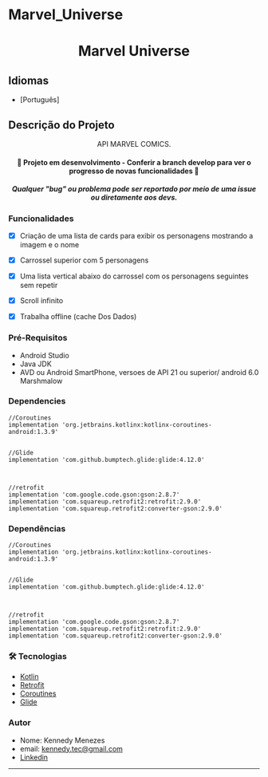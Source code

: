 # Marvel_Universe
<h1 align="center">Marvel Universe</h1>

## Idiomas
- [Português]



## Descrição do Projeto
<p align="center">API MARVEL COMICS.</p>


<h4 align="center"> 
	🚧   Projeto em desenvolvimento - Conferir a branch develop para ver o progresso de novas funcionalidades  🚧
   </h4>
   <h5 align="center" >  Qualquer "bug" ou problema pode ser reportado por meio de uma issue ou diretamente aos devs.</h5>


### Funcionalidades

- [x] Criação de uma lista de cards para exibir os personagens mostrando a imagem e o nome

- [x] Carrossel superior com 5 personagens
- [x] Uma lista vertical abaixo do carrossel com os personagens seguintes sem repetir
- [x] Scroll infinito
- [x] Trabalha offline (cache Dos Dados)


### Pré-Requisitos 

- Android Studio 
- Java JDK
- AVD ou Android SmartPhone, versoes de API 21 ou superior/ android 6.0 Marshmalow


### Dependencies 

    //Coroutines
    implementation 'org.jetbrains.kotlinx:kotlinx-coroutines-android:1.3.9'


    //Glide
    implementation 'com.github.bumptech.glide:glide:4.12.0'
    


    //retrofit
    implementation 'com.google.code.gson:gson:2.8.7'
    implementation 'com.squareup.retrofit2:retrofit:2.9.0'
    implementation 'com.squareup.retrofit2:converter-gson:2.9.0'


### Dependências 

    //Coroutines
    implementation 'org.jetbrains.kotlinx:kotlinx-coroutines-android:1.3.9'


    //Glide
    implementation 'com.github.bumptech.glide:glide:4.12.0'
    


    //retrofit
    implementation 'com.google.code.gson:gson:2.8.7'
    implementation 'com.squareup.retrofit2:retrofit:2.9.0'
    implementation 'com.squareup.retrofit2:converter-gson:2.9.0'


### 🛠 Tecnologias 

- [Kotlin](https://kotlinlang.org)
- [Retrofit](https://square.github.io/retrofit/) 
- [Coroutines](https://kotlinlang.org/docs/coroutines-overview.html)
- [Glide](https://github.com/bumptech/glide)

### Autor
- Nome: Kennedy Menezes
- email: kennedy.tec@gmail.com
- [Linkedin](https://www.linkedin.com/in/jo%C3%A3o-kennedy-b716261aa/)

---------------------------

